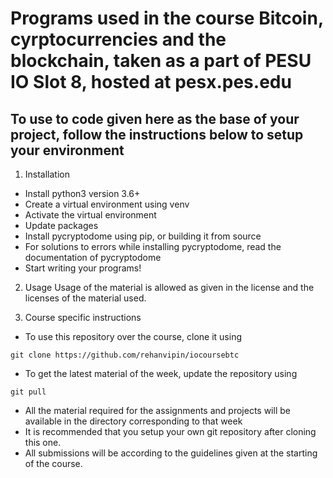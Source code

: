# Programs used in the course Bitcoin, cyrptocurrencies and the blockchain, taken as a part of PESU IO Slot 8, hosted at pesx.pes.edu

## To use to code given here as the base of your project, follow the instructions below to setup your environment

1. Installation
* Install python3 version 3.6+
* Create a virtual environment using venv
* Activate the virtual environment
* Update packages
* Install pycryptodome using pip, or building it from source
* For solutions to errors while installing pycryptodome, read the documentation of pycryptodome
* Start writing your programs!

2. Usage
Usage of the material is allowed as given in the license and the licenses of the material used.

3. Course specific instructions
* To use this repository over the course, clone it using
``` 
git clone https://github.com/rehanvipin/iocoursebtc 
```
* To get the latest material of the week, update the repository using
``` 
git pull 
```
* All the material required for the assignments and projects will be available in the directory corresponding to that week
* It is recommended that you setup your own git repository after cloning this one.
* All submissions will be according to the guidelines given at the starting of the course.
